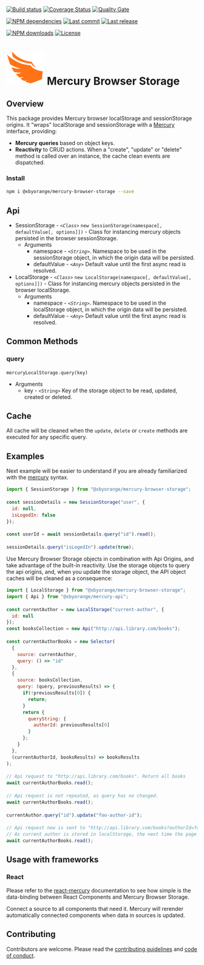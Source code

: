 [![Build status][travisci-image]][travisci-url] [![Coverage Status][coveralls-image]][coveralls-url] [![Quality Gate][quality-gate-image]][quality-gate-url]

[![NPM dependencies][npm-dependencies-image]][npm-dependencies-url] [![Last commit][last-commit-image]][last-commit-url] [![Last release][release-image]][release-url] 

[![NPM downloads][npm-downloads-image]][npm-downloads-url] [![License][license-image]][license-url]

# ![Mercury Logo](assets/logos/mercury_wings_orange_100.png) Mercury Browser Storage

## Overview

This package provides Mercury browser localStorage and sessionStorage origins. It "wraps" localStorage and sessionStorage with a [Mercury][mercury-url] interface, providing:

* __Mercury queries__ based on object keys.
* __Reactivity__ to CRUD actions. When a "create", "update" or "delete" method is called over an instance, the cache clean events are dispatched.

### Install

```bash
npm i @xbyorange/mercury-browser-storage --save
```

## Api

* SessionStorage - _`<Class>`_ `new SessionStorage(namespace[, defaultValue[, options]])` - Class for instancing mercury objects persisted in the browser sessionStorage.
	* Arguments
		* namespace - _`<String>`_. Namespace to be used in the sessionStorage object, in which the origin data will be persisted.
		* defaultValue - _`<Any>`_ Default value until the first async read is resolved.
* LocalStorage - _`<Class>`_ `new LocalStorage(namespace[, defaultValue[, options]])` - Class for instancing mercury objects persisted in the browser localStorage.
	* Arguments
		* namespace - _`<String>`_. Namespace to be used in the localStorage object, in which the origin data will be persisted.
		* defaultValue - _`<Any>`_ Default value until the first async read is resolved.

## Common Methods

### query

`mercuryLocalStorage.query(key)`
* Arguments
  * key - `<String>` Key of the storage object to be read, updated, created or deleted.

## Cache

All cache will be cleaned when the `update`, `delete` or `create` methods are executed for any specific query.

## Examples

Next example will be easier to understand if you are already familiarized with the [mercury][mercury-url] syntax.

```js
import { SessionStorage } from "@xbyorange/mercury-browser-storage";

const sessionDetails = new SessionStorage("user", {
  id: null,
  isLogedIn: false
});

const userId = await sessionDetails.query("id").read();

sessionDetails.query("isLogedIn").update(true);

```

Use Mercury Browser Storage objects in combination with Api Origins, and take advantage of the built-in reactivity. Use the storage objects to query the api origins, and, when you update the storage object, the API object caches will be cleaned as a consequence:


```js
import { LocalStorage } from "@xbyorange/mercury-browser-storage";
import { Api } from "@xbyorange/mercury-api";

const currentAuthor = new LocalStorage("current-author", {
  id: null
});
const booksCollection = new Api("http://api.library.com/books");

const currentAuthorBooks = new Selector(
  { 
    source: currentAuthor,
    query: () => "id"
  },
  {
    source: booksCollection,
    query: (query, previousResults) => {
      if(!previousResults[0]) {
        return;
      }
      return {
        queryString: {
          authorId: previousResults[0]
        }
      };
    }
  },
  (currentAuthorId, booksResults) => booksResults
);

// Api request to "http://api.library.com/books". Return all books
await currentAuthorBooks.read();

// Api request is not repeated, as query has no changed.
await currentAuthorBooks.read();

currentAuthor.query("id").update("foo-author-id");

// Api request now is sent to "http://api.library.com/books?authorId=foo-author-id". Return author books
// As current author is stored in localStorage, the next time the page is loaded, the queryString applied to the api will be the same
await currentAuthorBooks.read();

```

## Usage with frameworks

### React

Please refer to the [react-mercury][react-mercury-url] documentation to see how simple is the data-binding between React Components and Mercury Browser Storage.

Connect a source to all components that need it. Mercury will rerender automatically connected components when data in sources is updated.

## Contributing

Contributors are welcome.
Please read the [contributing guidelines](.github/CONTRIBUTING.md) and [code of conduct](.github/CODE_OF_CONDUCT.md).

[mercury-url]: https://github.com/xbyorange/mercury
[react-mercury-url]: https://github.com/xbyorange/react-mercury

[coveralls-image]: https://coveralls.io/repos/github/XbyOrange/mercury-browser-storage/badge.svg
[coveralls-url]: https://coveralls.io/github/XbyOrange/mercury-browser-storage
[travisci-image]: https://travis-ci.com/xbyorange/mercury-browser-storage.svg?branch=master
[travisci-url]: https://travis-ci.com/xbyorange/mercury-browser-storage
[last-commit-image]: https://img.shields.io/github/last-commit/xbyorange/mercury-browser-storage.svg
[last-commit-url]: https://github.com/xbyorange/mercury-browser-storage/commits
[license-image]: https://img.shields.io/npm/l/@xbyorange/mercury-browser-storage.svg
[license-url]: https://github.com/xbyorange/mercury-browser-storage/blob/master/LICENSE
[npm-downloads-image]: https://img.shields.io/npm/dm/@xbyorange/mercury-browser-storage.svg
[npm-downloads-url]: https://www.npmjs.com/package/@xbyorange/mercury-browser-storage
[npm-dependencies-image]: https://img.shields.io/david/xbyorange/mercury-browser-storage.svg
[npm-dependencies-url]: https://david-dm.org/xbyorange/mercury-browser-storage
[quality-gate-image]: https://sonarcloud.io/api/project_badges/measure?project=xbyorange-mercury-browser-storage&metric=alert_status
[quality-gate-url]: https://sonarcloud.io/dashboard?id=xbyorange-mercury-browser-storage
[release-image]: https://img.shields.io/github/release-date/xbyorange/mercury-browser-storage.svg
[release-url]: https://github.com/xbyorange/mercury-browser-storage/releases